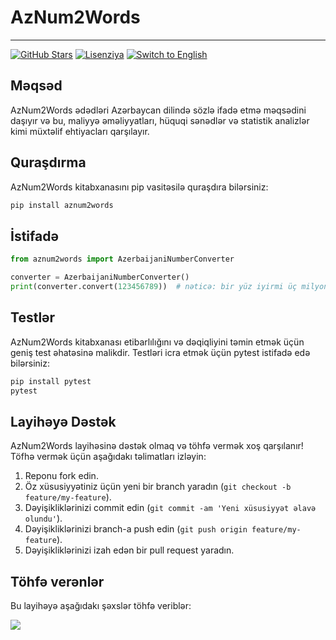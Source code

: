 # AzNum2Words

- - -
[![GitHub Stars](https://img.shields.io/github/stars/zmmmdf/aznum2words.svg?style=social&label=Stars&style=plastic)](https://github.com/zmmmdf/aznum2words/stargazers)
[![Lisenziya](https://img.shields.io/badge/license-MIT-green)](./LICENSE)
[![Switch to English](https://img.shields.io/badge/lang-en-brightgreen)](./README.md)

## Məqsəd

AzNum2Words ədədləri Azərbaycan dilində sözlə ifadə etmə məqsədini daşıyır və bu, maliyyə əməliyyatları, hüquqi sənədlər və statistik analizlər kimi müxtəlif ehtiyacları qarşılayır.

## Quraşdırma

AzNum2Words kitabxanasını pip vasitəsilə quraşdıra bilərsiniz:

```bash
pip install aznum2words
```

## İstifadə

```python
from aznum2words import AzerbaijaniNumberConverter

converter = AzerbaijaniNumberConverter()
print(converter.convert(123456789))  # nəticə: bir yüz iyirmi üç milyon dörd yüz əlli altı min yeddi yüz səkkiz doqquz
```

## Testlər

AzNum2Words kitabxanası etibarlılığını və dəqiqliyini təmin etmək üçün geniş test əhatəsinə malikdir. Testləri icra etmək üçün pytest istifadə edə bilərsiniz:

```bash
pip install pytest
pytest
```

## Layihəyə Dəstək

AzNum2Words layihəsinə dəstək olmaq və töhfə vermək xoş qarşılanır! Töfhə vermək üçün aşağıdakı təlimatları izləyin:

1. Reponu fork edin.
2. Öz xüsusiyyətiniz üçün yeni bir branch yaradın (`git checkout -b feature/my-feature`).
3. Dəyişikliklərinizi commit edin (`git commit -am 'Yeni xüsusiyyət əlavə olundu'`).
4. Dəyişikliklərinizi branch-a push edin (`git push origin feature/my-feature`).
5. Dəyişikliklərinizi izah edən bir pull request yaradın.

## Töhfə verənlər

Bu layihəyə aşağıdakı şəxslər töhfə veriblər:

<!-- Contributors list -->
<a href="https://github.com/zmmmdf/aznum2words/graphs/contributors">
  <img src="https://contrib.rocks/image?repo=zmmmdf/aznum2words" />
</a>

<!--Made with [contrib.rocks](https://contrib.rocks). -->
<!-- Contributors list -->
